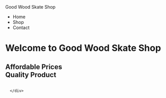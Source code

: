 <!DOCTYPE html>
<html>
  <head>
   
     
   
   
  </head>
  <body>
    Good Wood Skate Shop
    <nav id="nav-bar">
      <ul>
        <li>Home</li>
        <li>Shop</li>
        <li>Contact</li>
      </nav>
    <h1> Welcome to Good Wood Skate Shop </h1>
      <h2>Affordable Prices <br> Quality Product</h2>
      <div id="home-display">
        <div class="row">
          <div class="column"></div>
          <div class="column"></div>
          </div>
          
        
      </div>
     
  </body>
  </html>
   
